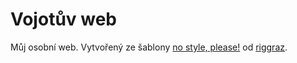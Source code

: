 # Vojotův web

Můj osobní web. Vytvořený ze šablony [no style, please!](https://github.com/riggraz/no-style-please) od [riggraz](https://github.com/riggraz).
